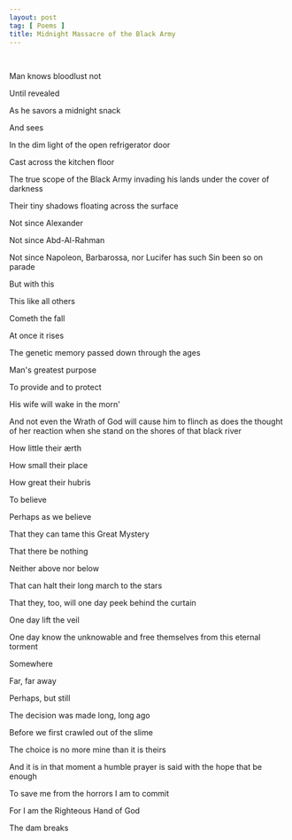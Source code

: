 ```yaml
---
layout: post
tag: [ Poems ]
title: Midnight Massacre of the Black Army
---
```


<br/>

Man knows bloodlust not

Until revealed

As he savors a midnight snack

And sees

In the dim light of the open refrigerator door

Cast across the kitchen floor

The true scope of the Black Army invading his lands under the cover of darkness

Their tiny shadows floating across the surface

Not since Alexander

Not since Abd-Al-Rahman

Not since Napoleon, Barbarossa, nor Lucifer has such Sin been so on parade

But with this

This like all others

Cometh the fall

At once it rises

The genetic memory passed down through the ages

Man's greatest purpose

To provide and to protect

His wife will wake in the morn'

And not even the Wrath of God will cause him to flinch as does the thought of her reaction when she stand on the shores of that black river

How little their ærth

How small their place

How great their hubris

To believe

Perhaps as we believe

That they can tame this Great Mystery

That there be nothing

Neither above nor below

That can halt their long march to the stars

That they, too, will one day peek behind the curtain

One day lift the veil

One day know the unknowable and free themselves from this eternal torment

Somewhere

Far, far away

Perhaps, but still

The decision was made long, long ago

Before we first crawled out of the slime

The choice is no more mine than it is theirs

And it is in that moment a humble prayer is said with the hope that be enough

To save me from the horrors I am to commit

For I am the Righteous Hand of God

The dam breaks

<br/>
